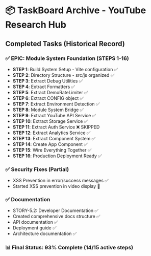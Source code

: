 # 📦 TaskBoard Archive - YouTube Research Hub

## Completed Tasks (Historical Record)

### ✅ EPIC: Module System Foundation (STEPS 1-16)
- **STEP 1**: Build System Setup - Vite configuration ✅
- **STEP 2**: Directory Structure - src/js organized ✅  
- **STEP 3**: Extract Debug Utilities ✅
- **STEP 4**: Extract Formatters ✅
- **STEP 5**: Extract DemoRateLimiter ✅
- **STEP 6**: Extract CONFIG object ✅
- **STEP 7**: Extract Environment Detection ✅
- **STEP 8**: Module System Bridge ✅
- **STEP 9**: Extract YouTube API Service ✅
- **STEP 10**: Extract Storage Service ✅
- **STEP 11**: Extract Auth Service ❌ SKIPPED
- **STEP 12**: Extract Analytics Service ✅
- **STEP 13**: Extract Component System ✅
- **STEP 14**: Create App Component ✅
- **STEP 15**: Wire Everything Together ✅
- **STEP 16**: Production Deployment Ready ✅

### ✅ Security Fixes (Partial)
- XSS Prevention in error/success messages ✅
- Started XSS prevention in video display 🚧

### ✅ Documentation
- STORY-5.2: Developer Documentation ✅
- Created comprehensive docs structure ✅
- API documentation ✅
- Deployment guide ✅
- Architecture documentation ✅

### 📊 Final Status: 93% Complete (14/15 active steps) 